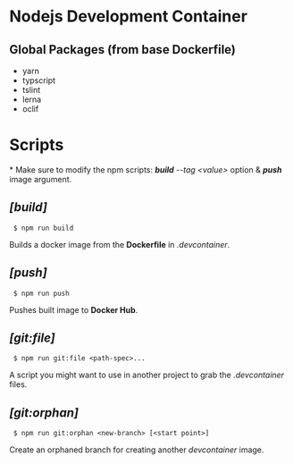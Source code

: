 # Nodejs Development Container
## Global Packages (from base Dockerfile)
* yarn
* typscript
* tslint
* lerna
* oclif

# Scripts

\* Make sure to modify the npm scripts: *__build__* _--tag \<value\>_ option & *__push__* image argument.

## _[build]_

     $ npm run build

Builds a docker image from the **Dockerfile** in _.devcontainer_.

## _[push]_

     $ npm run push

Pushes built image to **Docker Hub**.

## _[git:file]_

     $ npm run git:file <path-spec>...

A script you might want to use in another project to grab the _.devcontainer_ files.

## _[git:orphan]_

     $ npm run git:orphan <new-branch> [<start point>]

Create an orphaned branch for creating another _devcontainer_ image.